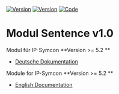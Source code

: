 [![Version](https://img.shields.io/badge/IP--Symcon-Modul-red.svg?style=flat-square)](docs/readme_de.md) [![Version](https://img.shields.io/badge/IP--Symcon-5.2-blue.svg?style=flat-square)](docs/readme_de.md) [![Code](https://img.shields.io/badge/PHP-7.0-blue.svg?style=flat-square)](docs/readme_de.md)

# Modul Sentence v1.0

Modul für IP-Symcon **Version >= 5.2 **

- [Deutsche Dokumentation](docs/readme_de.md "Deutsche Dokumentation")

Module for IP-Symcon **Version >= 5.2 **

- [English Documentation](docs/readme_en.md "English Documentation")
